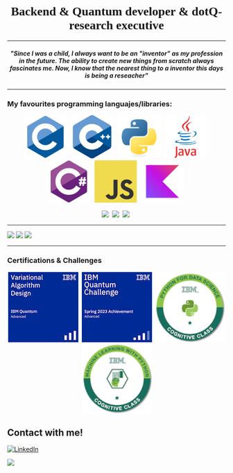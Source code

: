 <h1 align="center" style="font-family: brush script mt, cursive;">Backend & Quantum developer & dotQ-research executive</h1>

---
 
<h5 align='center'><i>"Since I was a child, I always want to be an "inventor" as my profession in the future. The ability to create new things from scratch always fascinates me. Now, I know that the nearest thing to a inventor this days is being a reseacher"</i></h5>
 
---
### My favourites programming languajes/libraries:

<div align="center">
<img src="https://github.com/devicons/devicon/blob/master/icons/c/c-original.svg" width="100" height="100"/>&nbsp;
<img src="https://github.com/devicons/devicon/blob/master/icons/cplusplus/cplusplus-original.svg" width="100"/>&nbsp;
<img src="https://github.com/devicons/devicon/blob/master/icons/python/python-original.svg" width="100"/>&nbsp;
<img src="https://github.com/devicons/devicon/blob/master/icons/java/java-original-wordmark.svg" width="100"/>&nbsp;
<img src="https://github.com/devicons/devicon/blob/master/icons/csharp/csharp-original.svg" width="100"/>&nbsp;
<img src="https://github.com/devicons/devicon/blob/master/icons/javascript/javascript-original.svg" width="100"/>&nbsp;
<img src="https://github.com/devicons/devicon/blob/master/icons/kotlin/kotlin-original.svg" width="100"/>&nbsp;

<img src="https://upload.wikimedia.org/wikipedia/commons/thumb/5/51/Qiskit-Logo.svg/1200px-Qiskit-Logo.svg.png" width="100"/>&nbsp;
<img src="https://encrypted-tbn0.gstatic.com/images?q=tbn:ANd9GcQbHuxKIeZyCaG4C8MEfTC1gDTptSxhgerq7A&usqp=CAU" width="100"/>&nbsp;
<img src="https://repository-images.githubusercontent.com/114306758/2566b800-6601-11e9-9f2d-36d3354da949" height="100"/>&nbsp;

</div>

---

![](https://github-readme-stats.vercel.app/api?username=EnriqueAnguianoVara&hide_border=false&include_all_commits=false&count_private=false)
![](https://github-readme-stats.vercel.app/api/top-langs/?username=EnriqueAnguianoVara&hide_border=false&include_all_commits=false&count_private=false&layout=compact)
![](https://github-readme-streak-stats.herokuapp.com/?user=EnriqueAnguianoVara&hide_border=false)


---
### Certifications & Challenges
<div align="center">
 <img src="./credly/variational-algorithm-design.png"/>&nbsp;
<img src="./credly/ibm-quantum-challenge-spring-2023-achievement.png"/>&nbsp;
<img src="./credly/python-for-data-science.png" height="161"/>&nbsp;
<img src="./credly/machine-learning-with-python-level-1.png" height="161"/>&nbsp;
</div>






## Contact with me!
[![LinkedIn](https://img.shields.io/badge/LinkedIn-%230077B5.svg?logo=linkedin&logoColor=white)](https://www.linkedin.com/in/enrique-anguiano-vara-6ba44625b) 




[![](https://visitcount.itsvg.in/api?id=EnriqueAnguianoVara&icon=0&color=0)](https://visitcount.itsvg.in)

